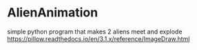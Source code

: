 # AlienAnimation
simple python program that makes 2 aliens meet and explode
https://pillow.readthedocs.io/en/3.1.x/reference/ImageDraw.html
